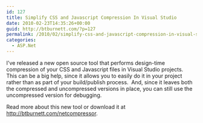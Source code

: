 ```yaml
---
id: 127
title: Simplify CSS and Javascript Compression In Visual Studio
date: 2010-02-23T14:35:26+00:00
guid: http://btburnett.com/?p=127
permalink: /2010/02/simplify-css-and-javascript-compression-in-visual-studio.html
categories:
  - ASP.Net
---
```

I've released a new open source tool that performs design-time compression of your CSS and Javascript files in Visual Studio projects.  This can be a big help, since it allows you to easily do it in your project rather than as part of your build/publish process.  And, since it leaves both the compressed and uncompressed versions in place, you can still use the uncompressed version for debugging.

Read more about this new tool or download it at <http://btburnett.com/netcompressor>.

